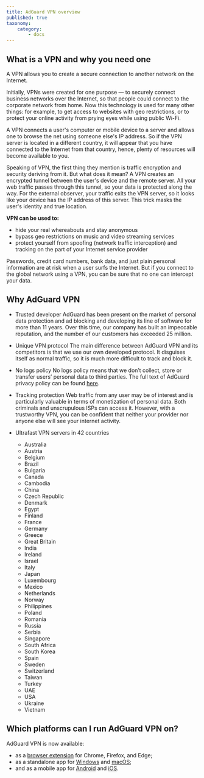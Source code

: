 ```yaml
---
title: AdGuard VPN overview
published: true
taxonomy:
    category:
        - docs
---
```

## What is a VPN and why you need one
A VPN allows you to create a secure connection to another network on the Internet.

Initially, VPNs were created for one purpose — to securely connect business networks over the Internet, so that people could connect to the corporate network from home. Now this technology is used for many other things: for example, to get access to websites with geo restrictions, or to protect your online activity from prying eyes while using public Wi-Fi.

A VPN connects a user's computer or mobile device to a server and allows one to browse the net using someone else's IP address. So if the VPN server is located in a different country, it will appear that you have connected to the Internet from that country, hence, plenty of resources will become available to you.

Speaking of VPN, the first thing they mention is traffic encryption and security deriving from it. But what does it mean? A VPN creates an encrypted tunnel between the user's device and the remote server. All your web traffic passes through this tunnel, so your data is protected along the way. For the external observer, your traffic exits the VPN server, so it looks like your device has the IP address of this server. This trick masks the user's identity and true location.

**VPN can be used to:**
- hide your real whereabouts and stay anonymous
- bypass geo restrictions on music and video streaming services
- protect yourself from spoofing (network traffic interception) and tracking on the part of your Internet service provider

Passwords, credit card numbers, bank data, and just plain personal information are at risk when a user surfs the Internet. But if you connect to the global network using a VPN, you can be sure that no one can intercept your data.
 
## Why AdGuard VPN
* Trusted developer
AdGuard has been present on the market of personal data protection and ad blocking and developing its line of software for more than 11 years. Over this time, our company has built an impeccable reputation, and the number of our customers has exceeded 25 million.

* Unique VPN protocol
The main difference between AdGuard VPN and its competitors is that we use our own developed protocol. It disguises itself as normal traffic, so it is much more difficult to track and block it.

* No logs policy
No logs policy means that we don’t collect, store or transfer users’ personal data to third parties. The full text of AdGuard privacy policy can be found [here](https://adguard.com/en/privacy.html).

* Tracking protection
Web traffic from any user may be of interest and is particularly valuable in terms of monetization of personal data. Both criminals and unscrupulous ISPs can access it. However, with a trustworthy VPN, you can be confident that neither your provider nor anyone else will see your internet activity.

* Ultrafast VPN servers in 42 countries

	- Australia
	- Austria
	- Belgium
	- Brazil
	- Bulgaria
	- Canada
	- Cambodia
	- China
	- Czech Republic
	- Denmark
	- Egypt
	- Finland
	- France
	- Germany
	- Greece
	- Great Britain
	- India
	- Ireland
	- Israel
	- Italy
	- Japan
	- Luxembourg
	- Mexico 
	- Netherlands
	- Norway
	- Philippines
	- Poland
	- Romania
	- Russia
	- Serbia
	- Singapore
	- South Africa
	- South Korea
	- Spain
	- Sweden
	- Switzerland
	- Taiwan
	- Turkey
	- UAE
	- USA
	- Ukraine
	- Vietnam

## Which platforms can I run AdGuard VPN on?

AdGuard VPN is now available:

- as a [browser extension](https://adguard-vpn.com/browser-extension/overview.html) for Chrome, Firefox, and Edge;
- as a standalone app for [Windows](https://adguard-vpn.com/windows/overview.html) and [macOS](https://adguard-vpn.com/mac/overview.html);
- and as a mobile app for [Android](https://adguard-vpn.com/android/overview.html) and [iOS](https://adguard-vpn.com/ios/overview.html).
